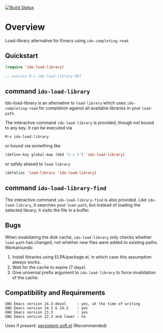 [![Build Status](https://secure.travis-ci.org/rolandwalker/ido-load-library.png?branch=master)](http://travis-ci.org/rolandwalker/ido-load-library)

Overview
========

Load-library alternative for Emacs using `ido-completing-read`.

Quickstart
----------

```lisp
(require 'ido-load-library)
 
;; execute M-x ido-load-library RET
```

command `ido-load-library`
--------------------------

Ido-load-library is an alternative to `load-library` which uses
`ido-completing-read` for completion against all available
libraries in your `load-path`.

The interactive command `ido-load-library` is provided, though
not bound to any key.  It can be executed via

	M-x ido-load-library

or bound via something like

```lisp
(define-key global-map (kbd "C-c l") 'ido-load-library)
```

or safely aliased to `load-library`

```lisp
(defalias 'load-library 'ido-load-library)
```

command `ido-load-library-find`
-------------------------------

The interactive command `ido-load-library-find` is also
provided.  Like `ido-load-library`, it searches your
`load-path`, but instead of loading the selected library,
it visits the file in a buffer.

Bugs
----

When invalidating the disk cache, `ido-load-library` only checks
whether `load-path` has changed, not whether new files were added
to existing paths.  Workarounds:

1.  Install libraries using ELPA/package.el, in which case this
    assumption always works.
2.  Wait for the cache to expire (7 days).
3.  Give universal prefix argument to `ido-load-library`
    to force invalidation of the cache.

Compatibility and Requirements
------------------------------

	GNU Emacs version 24.3-devel     : yes, at the time of writing
	GNU Emacs version 24.1 & 24.2    : yes
	GNU Emacs version 23.3           : yes
	GNU Emacs version 22.3 and lower : no

Uses if present: [persistent-soft.el](http://github.com/rolandwalker/persistent-soft) (Recommended)
